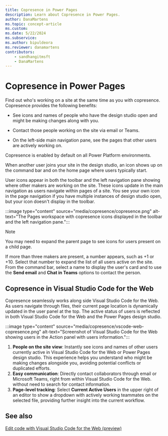 ```yaml
---
title: Copresence in Power Pages  
description: Learn about Copresence in Power Pages.  
author: DanaMartens  
ms.topic: concept-article
ms.custom:  
ms.date: 5/22/2024 
ms.subservice:  
ms.author: bipuldeora  
ms.reviewer: danamartens  
contributors:  
    - sandhangitmsft
    - DanaMartens
---
```


# Copresence in Power Pages

Find out who's working on a site at the same time as you with copresence. Copresence provides the following benefits:

- See icons and names of people who have the design studio open and might be making changes along with you.

- Contact those people working on the site via email or Teams.

- On the left-side main navigation pane, see the pages that other users are actively working on.

Copresence is enabled by default on all Power Platform environments.

When another user joins your site in the design studio, an icon shows up on the command bar and on the home page where users typically start.

User icons appear in both the toolbar and the left navigation pane showing where other makers are working on the site. These icons update in the main navigation as users navigate within pages of a site. You see your own icon in the page navigation if you have multiple instances of design studio open, but your icon doesn't display in the toolbar.

:::image type="content" source="media/copresence/copresence.png" alt-text="The Pages workspace with copresence icons displayed in the toolbar and the left navigation pane.":::

> [!NOTE]
> You may need to expand the parent page to see icons for users present on a child page.

If more than three makers are present, a number appears, such as +1 or +10. Select that number to expand the list of all users active on the site. From the command bar, select a name to display the user's card and to use the **Send email** and **Chat in Teams** options to contact the person.

## Copresence in Visual Studio Code for the Web

Copresence seamlessly works along side Visual Studio Code for the Web. As users navigate through files, their current page location is dynamically updated in the user panel at the top. The active status of users is reflected in both Visual Studio Code for the Web and the Power Pages design studio.

:::image type="content" source="media/copresence/vscode-web-copresence.png" alt-text="Screenshot of Visual Studio Code for the Web showing users in the Action panel with users information.":::

1. **People on the site view**: Instantly see icons and names of other users currently active in Visual Studio Code for the Web or Power Pages design studio. This experience helps you understand who might be making changes alongside you, avoiding potential conflicts or duplicated efforts.
1. **Easy communication**: Directly contact collaborators through email or Microsoft Teams, right from within Visual Studio Code for the Web. without need to search for contact information.
1. **Page-level tracking**: Select **Current Active Users** in the upper right of an editor to show a dropdown with actively working teammates on the selected file, providing further insight into the current workflow.

## See also

[Edit code with Visual Studio Code for the Web (preview)](../configure/visual-studio-code-editor.md)
